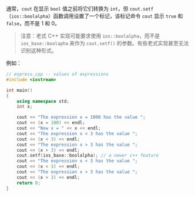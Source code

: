 通常，`cout` 在显示 `bool` 值之前将它们转换为 `int`，但 `cout.setf`（`ios::boolalpha`）函数调用设置了一个标记，该标记命令 `cout` 显示 `true` 和 `false`，而不是 1 和 0。

> 注意：老式 C++ 实现可能要求使用 `ios::boolalpha`，而不是 `ios_base::boolapha` 来作为 `cout.setf()` 的参数。有些老式实现甚至无法识别这种形式。

例如：

```cpp
// express.cpp -- values of expressions
#include <iostream>

int main()
{
	using namespace std;
	int x;

	cout << "The expression x = 1000 has the value ";
	cout << (x = 100) << endl;
	cout << "Now x = " << x << endl;
	cout << "The expression x < 3 has the value ";
	cout << (x < 3) << endl;
	cout << "The expression x > 3 has the value ";
	cout << (x > 3) << endl;
	cout.setf(ios_base::boolalpha);	// a newer c++ feature
	cout << "The expression x < 3 has the value ";
	cout << (x < 3) << endl;
	cout << "The expression x > 3 has the value ";
	cout << (x > 3) << endl;
	return 0;
}
```

